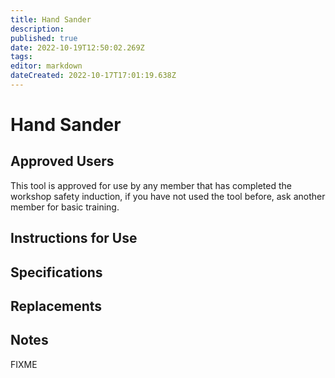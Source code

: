 ```yaml
---
title: Hand Sander
description: 
published: true
date: 2022-10-19T12:50:02.269Z
tags: 
editor: markdown
dateCreated: 2022-10-17T17:01:19.638Z
---
```


# Hand Sander

## Approved Users

This tool is approved for use by any member that has completed the workshop safety induction, if you have not used the tool before, ask another member for basic training.

## Instructions for Use

## Specifications

## Replacements

## Notes

FIXME
